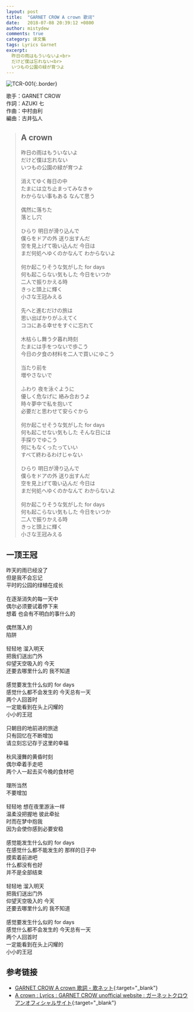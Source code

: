 ```yaml
---
layout: post
title:  "GARNET CROW A crown 歌词"
date:   2018-07-08 20:39:12 +0800
author: mistydew
comments: true
category: 译文集
tags: Lyrics Garnet
excerpt:
  昨日の雨はもういないよ<br>
  だけど僕は忘れない<br>
  いつもの公園の緑が育つよ
---
```

![TCR-001](https://ganekuro.github.io/images/discography/album/TCR-001.jpg){:.border}

歌手：GARNET CROW<br>
作詞：AZUKI 七<br>
作曲：中村由利<br>
編曲：古井弘人

<blockquote class="original">
  <h2>A crown</h2>
  <p>
    昨日の雨はもういないよ<br>
    だけど僕は忘れない<br>
    いつもの公園の緑が育つよ<br>
    <br>
    消えてゆく毎日の中<br>
    たまには立ち止まってみなきゃ<br>
    わからない事もある なんて思う<br>
    <br>
    偶然に落ちた<br>
    落とし穴<br>
    <br>
    ひらり 明日が滑り込んで<br>
    僕らをドアの外 送り出すんだ<br>
    空を見上げて吸い込んだ 今日は<br>
    まだ何処へゆくのかなんて わからないよ<br>
    <br>
    何か起こりそうな気がした for days<br>
    何も起こらない気もした 今日をいつか<br>
    二人で振りかえる時<br>
    きっと頭上に輝く<br>
    小さな王冠みえる<br>
    <br>
    先へと進むだけの旅は<br>
    思い出ばかりがふえてく<br>
    ココにある幸せをすぐに忘れて<br>
    <br>
    木枯らし舞う夕暮れ時刻<br>
    たまには手をつないで歩こう<br>
    今日の夕食の材料を二人で買いにゆこう<br>
    <br>
    当たり前を<br>
    増やさないで<br>
    <br>
    ふわり 夜を泳ぐように<br>
    優しく危なげに 絡み合おうよ<br>
    時々夢中で私を抱いて<br>
    必要だと思わせて安らぐから<br>
    <br>
    何か起こせそうな気がした for days<br>
    何も起こせない気もした そんな日には<br>
    手探りでゆこう<br>
    何にもなくったっていい<br>
    すべて終わるわけじゃない<br>
    <br>
    ひらり 明日が滑り込んで<br>
    僕らをドアの外 送り出すんだ<br>
    空を見上げて吸い込んだ 今日は<br>
    まだ何処へゆくのかなんて わからないよ<br>
    <br>
    何か起こりそうな気がした for days<br>
    何も起こらない気もした 今日をいつか<br>
    二人で振りかえる時<br>
    きっと頭上に輝く<br>
    小さな王冠みえる
  </p>
</blockquote>

<div class="translation">
  <h2>一顶王冠</h2>
  <p>
    昨天的雨已经没了<br>
    但是我不会忘记<br>
    平时的公园的绿植在成长<br>
    <br>
    在逐渐消失的每一天中<br>
    偶尔必须要试着停下来<br>
    想着 也会有不明白的事什么的<br>
    <br>
    偶然落入的<br>
    陷阱<br>
    <br>
    轻轻地 溜入明天<br>
    把我们送出门外<br>
    仰望天空吸入的 今天<br>
    还要去哪里什么的 我不知道<br>
    <br>
    感觉要发生什么似的 for days<br>
    感觉什么都不会发生的 今天总有一天<br>
    两个人回首时<br>
    一定能看到在头上闪耀的<br>
    小小的王冠<br>
    <br>
    只朝目的地前进的旅途<br>
    只有回忆在不断增加<br>
    请立刻忘记存于这里的幸福<br>
    <br>
    秋风漫舞的黄昏时刻<br>
    偶尔牵着手走吧<br>
    两个人一起去买今晚的食材吧<br>
    <br>
    理所当然<br>
    不要增加<br>
    <br>
    轻轻地 想在夜里游泳一样<br>
    温柔没把握地 彼此牵扯<br>
    时而在梦中抱我<br>
    因为会使你感到必要安稳<br>
    <br>
    感觉能发生什么似的 for days<br>
    在感觉什么都不能发生的 那样的日子中<br>
    摸索着前进吧<br>
    什么都没有也好<br>
    并不是全部结束<br>
    <br>
    轻轻地 溜入明天<br>
    把我们送出门外<br>
    仰望天空吸入的 今天<br>
    还要去哪里什么的 我不知道<br>
    <br>
    感觉要发生什么似的 for days<br>
    感觉什么都不会发生的 今天总有一天<br>
    两个人回首时<br>
    一定能看到在头上闪耀的<br>
    小小的王冠
  </p>
</div>

## 参考链接

* [GARNET CROW A crown 歌詞 - 歌ネット](https://www.uta-net.com/song/20134/){:target="_blank"}
* [A crown : Lyrics : GARNET CROW unofficial website : ガーネットクロウ アンオフィシャルサイト](https://ganekuro.github.io/lyrics/original/A-crown.html){:target="_blank"}
